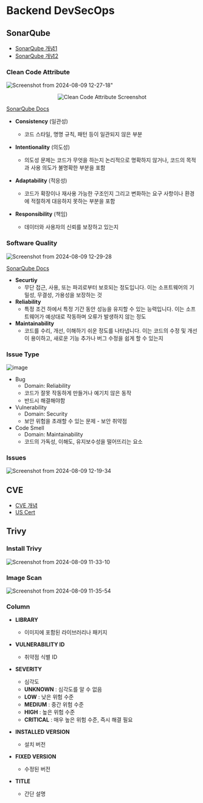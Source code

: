 # Backend DevSecOps

## SonarQube
- [SonarQube 개념1](https://techblog.tabling.co.kr/%EA%B8%B0%EC%88%A0%EA%B3%B5%EC%9C%A0-%EC%A0%95%EC%A0%81-%EC%BD%94%EB%93%9C-%EB%B6%84%EC%84%9D-sonarqube-6b59fa9b6b85)
- [SonarQube 개념2](https://brunch.co.kr/@joypinkgom/207)

### Clean Code Attribute


   ![Screenshot from 2024-08-09 12-27-18](https://github.com/user-attachments/assets/b488170a-a083-4a45-b342-b549f48d1871)"

<p align="center">
  <img src="https://github.com/user-attachments/assets/b488170a-a083-4a45-b342-b549f48d1871" alt="Clean Code Attribute Screenshot">
</p>

[SonarQube Docs](https://docs.sonarsource.com/sonarqube/latest/user-guide/clean-code/definition/)

- **Consistency** (일관성)
   - 코드 스타일, 명명 규칙, 패턴 등이 일관되지 않은 부분
   
- **Intentionality** (의도성)
   - 의도성 문제는 코드가 무엇을 하는지 논리적으로 명확하지 않거나, 코드의 목적과 사용 의도가 불명확한 부분을 포함

- **Adaptability** (적응성)
   - 코드가 확장이나 재사용 가능한 구조인지 그리고 변화하는 요구 사항이나 환경에 적절하게 대응하지 못하는 부분을 포함
   
- **Responsibility** (책임)
   - 데이터와 사용자의 신뢰를 보장하고 있는지

### Software Quality


   ![Screenshot from 2024-08-09 12-29-28](https://github.com/user-attachments/assets/1ff78534-05d2-4d4e-9b93-d7652484b4ae)


[SonarQube Docs](https://docs.sonarsource.com/sonarqube/latest/user-guide/clean-code/software-qualities/)

- **Securtiy**
   - 무단 접근, 사용, 또는 파괴로부터 보호되는 정도입니다. 이는 소프트웨어의 기밀성, 무결성, 가용성을 보장하는 것
- **Reliability**
   - 특정 조건 하에서 특정 기간 동안 성능을 유지할 수 있는 능력입니다. 이는 소프트웨어가 예상대로 작동하며 오류가 발생하지 않는 정도
- **Maintainability**
   - 코드를 수리, 개선, 이해하기 쉬운 정도를 나타냅니다. 이는 코드의 수정 및 개선이 용이하고, 새로운 기능 추가나 버그 수정을 쉽게 할 수 있는지

### Issue Type


   ![image](https://github.com/user-attachments/assets/4bab669d-1250-4f86-8c6b-a1070ca66446)


- Bug
   - Domain: Reliability
   - 코드가 잘못 작동하게 만들거나 예기치 않은 동작
   - 반드시 해결해야함
- Vulnerability
   - Domain: Security
   - 보안 위험을 초래할 수 있는 문제 - 보안 취약점 
- Code Smell
   - Domain: Maintainability
   - 코드의 가독성, 이해도, 유지보수성을 떨어뜨리는 요소

### Issues


   ![Screenshot from 2024-08-09 12-19-34](https://github.com/user-attachments/assets/ca8cc26b-c4be-46de-bc50-d4e9b444474d)


## CVE
- [CVE 개념](https://www.redhat.com/ko/topics/security/what-is-cve)
- [US Cert](https://www.cisa.gov/news-events/bulletins)

## Trivy 
### Install Trivy


   ![Screenshot from 2024-08-09 11-33-10](https://github.com/user-attachments/assets/b5c77b96-df1b-4daa-b0ab-5b0f01ea7e77)


### Image Scan


   ![Screenshot from 2024-08-09 11-35-54](https://github.com/user-attachments/assets/67c9d9d6-806d-4f7f-a2dd-4cc85ded7818)


### Column
- **LIBRARY**
   - 이미지에 포함된 라이브러리나 패키지

- **VULNERABILITY ID**
   - 취약점 식별 ID

- **SEVERITY**
   - 심각도
   - **UNKNOWN** : 심각도를 알 수 없음
   - **LOW** : 낮은 위험 수준
   - **MEDIUM** : 중간 위험 수준
   - **HIGH** : 높은 위험 수준
   - **CRITICAL** : 매우 높은 위험 수준, 즉시 해결 필요

- **INSTALLED VERSION**
   - 설치 버전 

- **FIXED VERSION**
   - 수정된 버전

- **TITLE**
   - 간단 설명 
